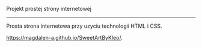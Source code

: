 Projekt prostej strony internetowej 

----------

Prosta strona internetowa przy uzyciu technologii HTML i CSS. 

https://magdalen-a.github.io/SweetArtByKleo/.
